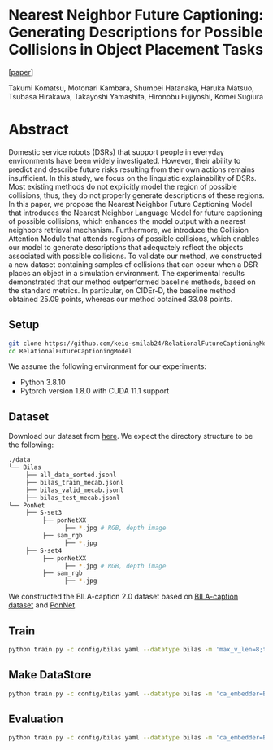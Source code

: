# Nearest Neighbor Future Captioning: Generating Descriptions for Possible Collisions in Object Placement Tasks

[[paper](https://arxiv.org/abs/2407.13186)]

Takumi Komatsu, Motonari Kambara, Shumpei Hatanaka, Haruka Matsuo, Tsubasa Hirakawa, Takayoshi Yamashita, Hironobu Fujiyoshi, Komei Sugiura

# Abstract
Domestic service robots (DSRs) that support people in everyday environments have been widely investigated. However, their ability to predict and describe future risks resulting from their own actions remains insufficient. In this study, we focus on the linguistic explainability of DSRs. Most existing methods do not explicitly model the region of possible collisions; thus, they do not properly generate descriptions of these regions. In this paper, we propose the Nearest Neighbor Future Captioning Model that introduces the Nearest Neighbor Language Model for future captioning of possible collisions, which enhances the model output with a nearest neighbors retrieval mechanism. Furthermore, we introduce the Collision Attention Module that attends regions of possible collisions, which enables our model to generate descriptions that adequately reflect the objects associated with possible collisions. To validate our method, we constructed a new dataset containing samples of collisions that can occur when a DSR places an object in a simulation environment. The experimental results demonstrated that our method outperformed baseline methods, based on the standard metrics. In particular, on CIDEr-D, the baseline method obtained 25.09 points, whereas our method obtained 33.08 points.

## Setup
```bash
git clone https://github.com/keio-smilab24/RelationalFutureCaptioningModel.git  
cd RelationalFutureCaptioningModel
```

We assume the following environment for our experiments:
* Python 3.8.10
* Pytorch version 1.8.0 with CUDA 11.1 support


## Dataset
Download our dataset from [here](https://drive.google.com/drive/folders/1eDp7uy0nqmYPuSEYnPKgAxVzefpYTe5U).
We expect the directory structure to be the following:

```bash
./data
└── Bilas
　   ├── all_data_sorted.jsonl
　   ├── bilas_train_mecab.jsonl
　   ├── bilas_valid_mecab.jsonl
　   ├── bilas_test_mecab.jsonl
└── PonNet
　   ├── S-set3
　   　   ├── ponNetXX
　   　         ├── *.jpg # RGB, depth image
　   　   ├── sam_rgb
　   　         ├── *.jpg
　   ├── S-set4
　   　   ├── ponNetXX
　   　         ├── *.jpg # RGB, depth image
　   　   ├── sam_rgb
　   　         ├── *.jpg
```
We constructed the BILA-caption 2.0 dataset based on [BILA-caption dataset](https://arxiv.org/abs/2207.09083) and [PonNet](https://arxiv.org/pdf/2102.06507).

## Train
```bash
python train.py -c config/bilas.yaml --datatype bilas -m 'max_v_len=8;train.num_epochs=30;ca_embedder=Base;random_seed=<seed>' --remove_not_final
```

## Make DataStore
```bash
python train.py -c config/bilas.yaml --datatype bilas -m 'ca_embedder=Base;random_seed=<seed>' --make_knn_dstore --load_model </path/to/your/checkpoint/path>
```

## Evaluation
```bash
python train.py -c config/bilas.yaml --datatype bilas -m 'ca_embedder=Base;random_seed=<seed>' --load_model <path/to/your/checkpoint/path> --test
```
